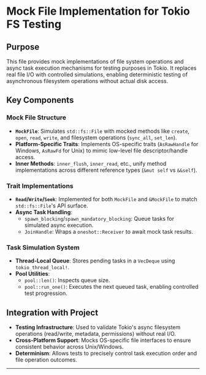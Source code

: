 # Mock File Implementation for Tokio FS Testing

## Purpose
This file provides mock implementations of file system operations and async task execution mechanisms for testing purposes in Tokio. It replaces real file I/O with controlled simulations, enabling deterministic testing of asynchronous filesystem operations without actual disk access.

## Key Components

### Mock File Structure
- **`MockFile`**: Simulates `std::fs::File` with mocked methods like `create`, `open`, `read`, `write`, and filesystem operations (`sync_all`, `set_len`).
- **Platform-Specific Traits**: Implements OS-specific traits (`AsRawHandle` for Windows, `AsRawFd` for Unix) to mimic low-level file descriptor/handle access.
- **Inner Methods**: `inner_flush`, `inner_read`, etc., unify method implementations across different reference types (`&mut self` vs `&&self`).

### Trait Implementations
- **`Read`/`Write`/`Seek`**: Implemented for both `MockFile` and `&MockFile` to match `std::fs::File`'s API surface.
- **Async Task Handling**: 
  - `spawn_blocking`/`spawn_mandatory_blocking`: Queue tasks for simulated async execution.
  - `JoinHandle`: Wraps a `oneshot::Receiver` to await mock task results.

### Task Simulation System
- **Thread-Local Queue**: Stores pending tasks in a `VecDeque` using `tokio_thread_local!`.
- **Pool Utilities**: 
  - `pool::len()`: Inspects queue size.
  - `pool::run_one()`: Executes the next queued task, enabling controlled test progression.

## Integration with Project
- **Testing Infrastructure**: Used to validate Tokio's async filesystem operations (read/write, metadata, permissions) without real I/O.
- **Cross-Platform Support**: Mocks OS-specific file interfaces to ensure consistent behavior across Unix/Windows.
- **Determinism**: Allows tests to precisely control task execution order and file operation outcomes.

---
